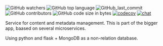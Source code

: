![GitHub watchers](https://img.shields.io/github/watchers/ASurtaev/SummerSberPractice?label=Watch&style=social)
![GitHub top language](https://img.shields.io/github/languages/top/ASurtaev/SummerSberPractice)
![GitHub_last_commit](https://img.shields.io/github/last-commit/ASurtaev/SummerSberPractice)
![GitHub contributors](https://img.shields.io/github/contributors/ASurtaev/SummerSberPractice)
![GitHub code size in bytes](https://img.shields.io/github/languages/code-size/ASurtaev/SummerSberPractice)
[![codecov](https://codecov.io/gh/ASurtaev/SummerSberPractice/branch/master/graph/badge.svg)](https://codecov.io/gh/ASurtaev/SummerSberPractice)
[![chat](https://img.shields.io/discord/732082351357821018?label=Discord&style=flat-square)](https://discord.gg/nECsHwV)
  

Service for content and metadata management. This is part of the bigger app, baased on several  microservices.

Using python and flask + MongoDB as a non-relation database. 

